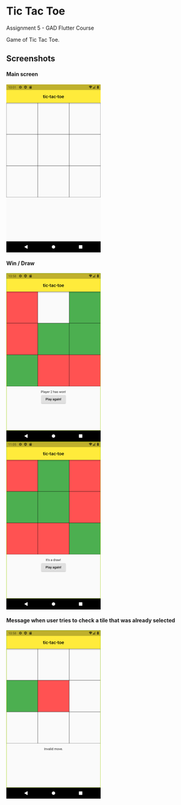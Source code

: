 # Tic Tac Toe

Assignment 5 - GAD Flutter Course

Game of Tic Tac Toe.

## Screenshots

#### Main screen

<div style="display: flex; flex-direction: column">
<img src="https://github.com/andreideaconu/GAD-flutter-assignments/blob/master/assignment_5/tic_tac_toe/assets/flutter_01.png" width="250">
  
#### Win / Draw
<img src="https://github.com/andreideaconu/GAD-flutter-assignments/blob/master/assignment_5/tic_tac_toe/assets/flutter_02.png" width="250">
<img src="https://github.com/andreideaconu/GAD-flutter-assignments/blob/master/assignment_5/tic_tac_toe/assets/flutter_04.png" width="250">
  
#### Message when user tries to check a tile that was already selected
<img src="https://github.com/andreideaconu/GAD-flutter-assignments/blob/master/assignment_5/tic_tac_toe/assets/flutter_03.png" width="250">
</div>
